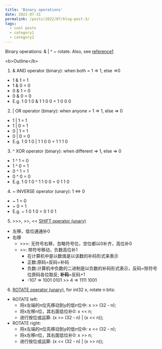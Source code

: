 ```yaml
---
title: 'Binary operations'
date: 2022-07-31
permalink: /posts/2022/07/blog-post-3/
tags:
  - cool posts
  - category1
  - category2
---
```


Binary operations: & \| ^ ~ rotate. Also, see [reference1](https://blog.csdn.net/weixin_45027171/article/details/113386796)

\<b\>Outline\</b\>
1. & AND operator (binary): when both = 1 =\> 1, else =\>0
  * 1 & 1 = 1
  * 1 & 0 = 0
  * 0 & 1 = 0
  * 0 & 0 = 0
  * E.g. 1 0 1 0 & 1 1 0 0 = 1 0 0 0
2. \| OR operator (binary): when anyone = 1 =\> 1, else =\> 0
  * 1 \| 1 = 1
  * 1 \| 0 = 1
  * 0 \| 1 = 1
  * 0 \| 0 = 0
  * E.g. 1 0 1 0 \| 1 1 0 0 = 1 1 1 0
3. ^ XOR operator (binary): when different =\> 1, else =\> 0
  * 1 ^ 1 = 0
  * 1 ^ 0 = 1
  * 0 ^ 1 = 1
  * 0 ^ 0 = 0
  * E.g. 1 0 1 0 ^ 1 1 0 0 = 0 1 1 0
4. ~ INVERSE operator (unary): 1 \<=\> 0
  * ~ 1 = 0
  * ~ 0 = 1
  * E.g. ~ 1 0 1 0 = 0 1 0 1
5. \>\>\>, \>\>, \<\< [SHIFT operator (unary)](https://blog.csdn.net/u014419806/article/details/114850031)
  * 左移，低位通通补0
  * 右移
    - \>\>\>: 无符号右移，忽略符号位，空位都以0补齐，高位补0
    - \>\>: 带符号移动，负数高位补1
      - 在计算机中是以数值是以该数的补码形式来表示
      - 正数:原码=反码=补码
      - 负数:计算机中负数的二进制是以负数的补码形式表示，反码=除符号位原码各位取反; <b>补码</b>=反码+1
      - -107 =\> 1001 0101 \>\> 4 =\> 1111 1001
6. [ROTATE operator (unary)](https://blog.csdn.net/LiuBo_01/article/details/80149708), for int32 x, rotate n bits:
  * ROTATE left:
    * 将x左端的n位先移动到y的低n位中: x \>\> (32 - n);
    * 将x左移n位，其右面低位补0: x \<\< n;
    * 进行按位或运算: (x \>\> (32 - n) \| (x \<\< n));
  * ROTATE right:
    * 将x左端的n位先移动到y的低n位中: x \<\< (32 - n);
    * 将x左移n位，其右面低位补0: x \>\> n;
    * 进行按位或运算: (x \<\< (32 - n) \| (x \>\> n));
